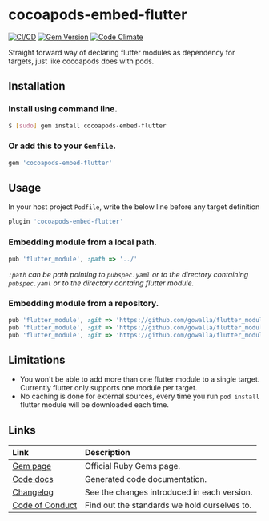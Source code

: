 # cocoapods-embed-flutter

[![CI/CD](https://github.com/DartBuild/cocoapods-embed-flutter/actions/workflows/main.yml/badge.svg?branch=main&event=push)](https://github.com/DartBuild/cocoapods-embed-flutter/actions/workflows/main.yml)
[![Gem Version](https://badge.fury.io/rb/cocoapods-embed-flutter.svg)](http://badge.fury.io/rb/cocoapods-embed-flutter)
[![Code Climate](https://codeclimate.com/github/DartBuild/cocoapods-embed-flutter.png)](https://codeclimate.com/github/DartBuild/cocoapods-embed-flutter)

Straight forward way of declaring flutter modules as dependency for targets, just like cocoapods does with pods.

## Installation

### Install using command line.
```bash
$ [sudo] gem install cocoapods-embed-flutter
```

### Or add this to your `Gemfile`.
```rb
gem 'cocoapods-embed-flutter'
```
## Usage

In your host project `Podfile`, write the below line before any target definition
```rb
plugin 'cocoapods-embed-flutter'
```

### Embedding module from a local path.

```rb
pub 'flutter_module', :path => '../'
```

*`:path` can be path pointing to `pubspec.yaml` or to the directory containing `pubspec.yaml` or to the directory containg flutter module.*

### Embedding module from a repository.

```rb
pub 'flutter_module', :git => 'https://github.com/gowalla/flutter_module.git', :branch => 'dev'
pub 'flutter_module', :git => 'https://github.com/gowalla/flutter_module.git', :tag => '0.7.0'
pub 'flutter_module', :git => 'https://github.com/gowalla/flutter_module.git', :commit => '082f8319af'
```

## Limitations

- You won't be able to add more than one flutter module to a single target. Currently flutter only supports one module per target.
- No caching is done for external sources, every time you run `pod install` flutter module will be downloaded each time.

## Links

| Link | Description |
| :----- | :------ |
[Gem page](https://rubygems.org/gems/cocoapods-embed-flutter) | Official Ruby Gems page.
[Code docs](https://www.rubydoc.info/gems/cocoapods-embed-flutter) | Generated code documentation.
[Changelog](https://github.com/DartBuild/cocoapods-embed-flutter/blob/main/CHANGELOG.md) | See the changes introduced in each version.
[Code of Conduct](CODE_OF_CONDUCT.md) | Find out the standards we hold ourselves to.
